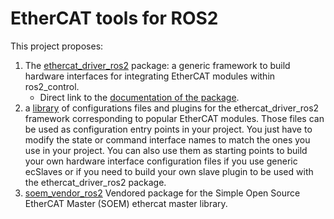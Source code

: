 # EtherCAT tools for ROS2

This project proposes:
1. The [ethercat_driver_ros2](https://github.com/ICube-Robotics/ethercat_driver_ros2  ) package: a generic framework to build hardware interfaces for integrating EtherCAT modules within ros2_control.
    - Direct link to the [documentation of the package](https://icube-robotics.github.io/ethercat_driver_ros2/).
2. a [library](https://github.com/ICube-Robotics/ethercat_driver_ros2_examples ) of configurations files and plugins for the ethercat_driver_ros2 framework corresponding to popular EtherCAT modules. Those files can be used as configuration entry points in your project. You just have to modify the state or command interface names to match the ones you use in your project. You can also use them as starting points to build your own hardware interface configuration files if you use generic ecSlaves or if you need to build your own slave plugin to be used with the ethercat_driver_ros2 package.
3. [ soem_vendor_ros2](https://github.com/ICube-Robotics/soem_vendor_ros2)   Vendored package for the Simple Open Source EtherCAT Master (SOEM) ethercat master library.